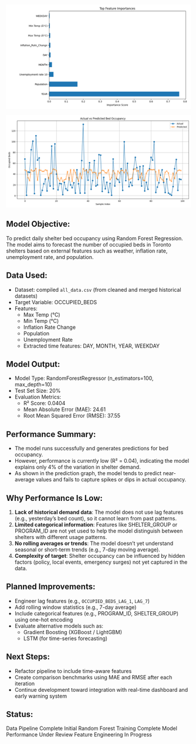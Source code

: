 
![<# alt text #>](Figure_1.png "Figure_1.png")

![Random Forest Results](random_forest_results_toronto.png)

Model Objective:
----------------
To predict daily shelter bed occupancy using Random Forest Regression. The model aims to forecast the number of occupied beds in Toronto shelters based on external features such as weather, inflation rate, unemployment rate, and population.

Data Used:
----------
- Dataset: compiled `all_data.csv` (from cleaned and merged historical datasets)
- Target Variable: OCCUPIED_BEDS
- Features: 
  - Max Temp (°C)
  - Min Temp (°C)
  - Inflation Rate Change
  - Population
  - Unemployment Rate
  - Extracted time features: DAY, MONTH, YEAR, WEEKDAY

Model Output:
-------------
- Model Type: RandomForestRegressor (n_estimators=100, max_depth=10)
- Test Set Size: 20%
- Evaluation Metrics:
  - R² Score: 0.0404
  - Mean Absolute Error (MAE): 24.61
  - Root Mean Squared Error (RMSE): 37.55

Performance Summary:
--------------------
- The model runs successfully and generates predictions for bed occupancy.
- However, performance is currently low (R² = 0.04), indicating the model explains only 4% of the variation in shelter demand.
- As shown in the prediction graph, the model tends to predict near-average values and fails to capture spikes or dips in actual occupancy.

Why Performance Is Low:
------------------------
1. **Lack of historical demand data**: The model does not use lag features (e.g., yesterday’s bed count), so it cannot learn from past patterns.
2. **Limited categorical information**: Features like SHELTER_GROUP or PROGRAM_ID are not yet used to help the model distinguish between shelters with different usage patterns.
3. **No rolling averages or trends**: The model doesn’t yet understand seasonal or short-term trends (e.g., 7-day moving average).
4. **Complexity of target**: Shelter occupancy can be influenced by hidden factors (policy, local events, emergency surges) not yet captured in the data.

Planned Improvements:
---------------------
- Engineer lag features (e.g., `OCCUPIED_BEDS_LAG_1`, `LAG_7`)
- Add rolling window statistics (e.g., 7-day average)
- Include categorical features (e.g., PROGRAM_ID, SHELTER_GROUP) using one-hot encoding
- Evaluate alternative models such as:
  - Gradient Boosting (XGBoost / LightGBM)
  - LSTM (for time-series forecasting)

Next Steps:
-----------
- Refactor pipeline to include time-aware features
- Create comparison benchmarks using MAE and RMSE after each iteration
- Continue development toward integration with real-time dashboard and early warning system

Status:
-------
 Data Pipeline Complete
 Initial Random Forest Training Complete
 Model Performance Under Review
Feature Engineering In Progress
